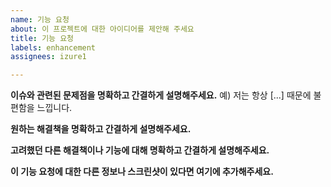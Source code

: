 ```yaml
---
name: 기능 요청
about: 이 프로젝트에 대한 아이디어를 제안해 주세요
title: 기능 요청
labels: enhancement
assignees: izure1

---
```


**이슈와 관련된 문제점을 명확하고 간결하게 설명해주세요.**
예) 저는 항상 [...] 때문에 불편함을 느낍니다.

**원하는 해결책을 명확하고 간결하게 설명해주세요.**

**고려했던 다른 해결책이나 기능에 대해 명확하고 간결하게 설명해주세요.**

**이 기능 요청에 대한 다른 정보나 스크린샷이 있다면 여기에 추가해주세요.**
